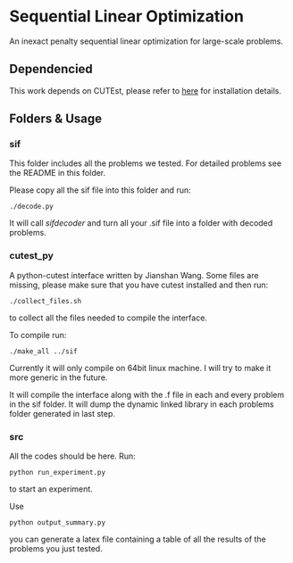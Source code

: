 # Sequential Linear Optimization

An inexact penalty sequential linear optimization for large-scale problems.

## Dependencied

This work depends on CUTEst, please refer to [here](https://github.com/ralna/CUTEst/wiki) for installation details.

## Folders & Usage

### sif

This folder includes all the problems we tested. For detailed problems see the README in this folder.

Please copy all the sif file into this folder and run:

	./decode.py

It will call _sifdecoder_ and turn all your .sif file into a folder with decoded problems.

### cutest_py

A python-cutest interface written by Jianshan Wang. Some files are missing, please make sure that you have cutest installed and then run:

	./collect_files.sh

to collect all the files needed to compile the interface.

To compile run:

	./make_all ../sif

Currently it will only compile on 64bit linux machine. I will try to make it more generic in the future. 

It will compile the interface along with the .f file in each and every problem in the sif folder. It will dump the dynamic linked library in each problems folder generated in last step.

### src

All the codes should be here. Run:

	python run_experiment.py

to start an experiment.

Use

	python output_summary.py

you can generate a latex file containing a table of all the results of the problems you just tested.